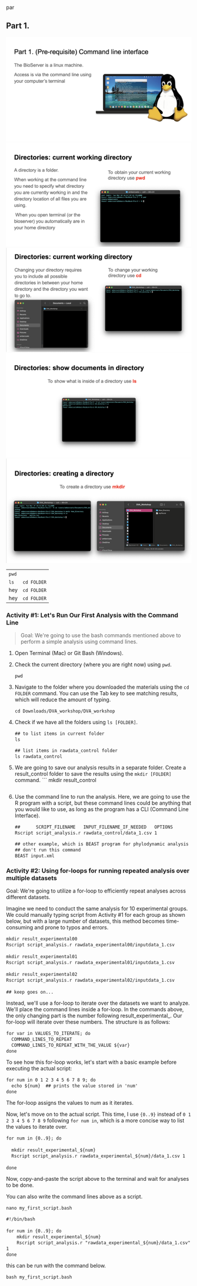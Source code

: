 par
## Part 1. 
![alt text](<Screen Shot 2024-03-22 at 12.19.45 PM.png>)
![alt text](<Screen Shot 2024-03-22 at 12.19.59 PM.png>)
![alt text](<Screen Shot 2024-03-22 at 12.20.07 PM.png>)
![alt text](<Screen Shot 2024-03-22 at 12.20.15 PM.png>)
![alt text](<Screen Shot 2024-03-22 at 12.20.22 PM.png>)


|  | |
|-|-|
| `pwd` | | 
| `ls` | ```cd FOLDER```| 
| hey | ```cd FOLDER```| 
| hey | ```cd FOLDER```| 
### Activity #1: Let's Run Our First Analysis with the Command Line
> Goal: We're going to use the bash commands mentioned above to perform a simple analysis using command lines.

1. Open Terminal (Mac) or Git Bash (Windows).
2. Check the current directory (where you are right now) using `pwd`.
    ```
    pwd
    ```

3. Navigate to the folder where you downloaded the materials using the `cd FOLDER` command. You can use the Tab key to see matching results, which will reduce the amount of typing.
    ```
    cd Downloads/DVA_workshop/DVA_workshop
    ```
4. Check if we have all the folders using `ls [FOLDER]`.
    ```
    ## to list items in current folder
    ls      
    ```

    ```
    ## list items in rawdata_control folder
    ls rawdata_control  
    ```
5. We are going to save our analysis results in a separate folder. Create a result_control folder to save the results using the `mkdir [FOLDER]` command.
       ```
    mkdir result_control
    ```
6. Use the command line to run the analysis. Here, we are going to use the R program with a script, but these command lines could be anything that you would like to use, as long as the program has a CLI (Command Line Interface).
      ```
    ##      SCRIPT_FILENAME   INPUT_FILENAME_IF_NEEDED   OPTIONS
    Rscript script_analysis.r rawdata_control/data_1.csv 1
    ```

    ```
    ## other example, which is BEAST program for phylodynamic analysis
    ## don't run this command 
    BEAST input.xml
    ```





### Activity #2: Using for-loops for running repeated analysis over multiple datasets

Goal: We're going to utilize a for-loop to efficiently repeat analyses across different datasets.

Imagine we need to conduct the same analysis for 10 experimental groups. We could manually typing script from Activity #1 for each group as shown below, but with a large number of datasets, this method becomes time-consuming and prone to typos and errors.

```
mkdir result_experimental00
Rscript script_analysis.r rawdata_experimental00/inputdata_1.csv

mkdir result_experimental01
Rscript script_analysis.r rawdata_experimental01/inputdata_1.csv

mkdir result_experimental02
Rscript script_analysis.r rawdata_experimental02/inputdata_1.csv

## keep goes on...
```



Instead, we'll use a for-loop to iterate over the datasets we want to analyze. We'll place the command lines inside a for-loop. In the commands above, the only changing part is the number following result_experimental_. Our for-loop will iterate over these numbers. The structure is as follows:

```
for var in VALUES_TO_ITERATE; do 
  COMMAND_LINES_TO_REPEAT 
  COMMAND_LINES_TO_REPEAT_WITH_THE_VALUE ${var}
done
```


To see how this for-loop works, let's start with a basic example before executing the actual script:

```
for num in 0 1 2 3 4 5 6 7 8 9; do   
  echo ${num}  ## prints the value stored in 'num'
done
```
The for-loop assigns the values to num as it iterates.


Now, let's move on to the actual script. This time, I use `{0..9}` instead of `0 1 2 3 4 5 6 7 8 9` following `for num in`, which is a  more concise way to list the values to iterate over. 
```
for num in {0..9}; do               

  mkdir result_experimental_${num}
  Rscript script_analysis.r rawdata_experimental_${num}/data_1.csv 1

done
```

Now, copy-and-paste the script above to the terminal and wait for analyses to be done. 



You can also write the command lines above as a script.
```
nano my_first_script.bash
```

```
#!/bin/bash 

for num in {0..9}; do               
    mkdir result_experimental_${num}
    Rscript script_analysis.r "rawdata_experimental_${num}/data_1.csv" 1
done
```

this can be run with the command below.
```
bash my_first_script.bash
```
